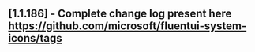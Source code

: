 ## [1.1.186] - Complete change log present here https://github.com/microsoft/fluentui-system-icons/tags